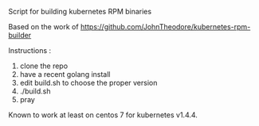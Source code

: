 Script for building kubernetes RPM binaries

Based on the work of https://github.com/JohnTheodore/kubernetes-rpm-builder

Instructions :

1. clone the repo
2. have a recent golang install
3. edit build.sh to choose the proper version
4. ./build.sh
5. pray

Known to work at least on centos 7 for kubernetes v1.4.4.

